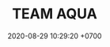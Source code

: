 ---
layout: liga-indigo-team
permalink: /team/:title.html
categories: LJ06 LIJ4 team CXF SEP LIO
liga: LIGA JOHTO
maincover: /assets/logos/TA.png
puntosLJMAYO24: 17 LIN6 LIN11
date: 2020-08-29 10:29:20 +0700
title: TEAM AQUA
route: /liga-naranja
tag: johto042024
color: black
puntosLJ202404: 12
grupo: sur
background: '#F16C38'
cover: /assets/backCard.png
team: TEAM AQUA
ID: TA
puntos: 4
pj: 4


team1: TA1
team2: TA2
team3: TA3
team4: partido1
team5: TA5
team6: TA6
team7: TA7
team8: TA8
team9: TA9



#PARTIDO 4
maincover4: /assets/logos/TSA.png
j4: RONDA 4
p4: TA
r4: 2
rr4: 1
pp4: TSA
bg4: rock 
pt4: 0
pj4: 0
# pj: 11
# pt1: 1
# pt2: 3
# pt3: 2
# pt4: 3
# pt5: 0
# pt6: 3
# pt7: 0
# pt8: 1
# pt9: 0
# pt10: 1
# pt11: 3
# p1: ZODIAC
# r1: 2
# bg1: rock bg-warning
# rr1: 1
# pp1: DFS DMD
# p2: DFS DMD
# r2: 3
# rr2: 0
# bg2: rock bg-success
# pp2: MBO
# p3: DFS DMD
# r3: 2
# bg3: rock bg-info
# rr3: 1
# pp3: LAST BREATH
# p4:  DFS RUBY
# r4: 0
# bg4: rock bg-success
# rr4: 3
# pp4: DFS DMD
# p5:  no smite
# r5: 3
# bg5: rock bg-danger
# rr5: 0
# pp5: dfs dmd
# p6: jas
# r6: 0
# rr6: 3
# bg6: rock bg-success
# pp6: dfs dmd
# p7:  DFS DMD
# r7: 0
# rr7: 2
# bg7: rock bg-danger
# pp7: SOJ
# p8:  DFS DMD
# r8: 1
# bg8: rock bg-warning
# rr8: 2
# pp8: T. SATISFACTION
# p9:  DFS DMD
# r9: 0
# bg9: rock bg-danger
# rr9: 3
# pp9: S. VANGUARD
# p10:  HGO
# r10: 2
# rr10: 1
# bg10: rock bg-warning
# pp10: DFS DM
# p11: hg regios
# r11: 0
# rr11: 3
# bg11: rock bg-success
# pp11: dfs dmd
##torneos
rango: ACERO
bg: bg-johto 
torneo1: Lj my24
tps1: IN PROGRESS
tb1: card-johto
timg1: /assets/logos/LIGA-JOHTO.png
---